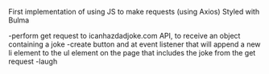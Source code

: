 First implementation of using JS to make requests (using Axios)
Styled with Bulma

-perform get request to icanhazdadjoke.com API, to receive an object containing a joke
-create button and at event listener that will append a new li element to the ul element on the page that includes the joke from the get request
-laugh